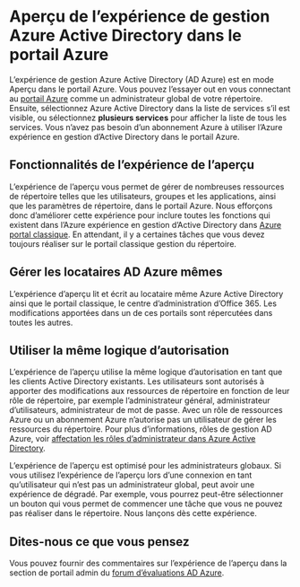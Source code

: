 <properties
    pageTitle="Explicateur d’aperçu Active Directory Azure | Microsoft Azure"
    description="Une rubrique qui explique les différences entre Azure Active Directory dans le portail classique et l’aperçu Azure Active Directory dans le portail Azure."
    services="active-directory"
    documentationCenter=""
    authors="curtand"
    manager="femila"
    editor=""/>

<tags
    ms.service="active-directory"
    ms.workload="identity"
    ms.tgt_pltfrm="na"
    ms.devlang="na"
    ms.topic="article"
    ms.date="09/12/2016"
    ms.author="curtand"/>


# <a name="preview-of-the-azure-active-directory-management-experience-in-the-azure-portal"></a>Aperçu de l’expérience de gestion Azure Active Directory dans le portail Azure

L’expérience de gestion Azure Active Directory (AD Azure) est en mode Aperçu dans le portail Azure. Vous pouvez l’essayer out en vous connectant au [portail Azure](https://portal.azure.com) comme un administrateur global de votre répertoire. Ensuite, sélectionnez Azure Active Directory dans la liste de services s’il est visible, ou sélectionnez **plusieurs services** pour afficher la liste de tous les services. Vous n’avez pas besoin d’un abonnement Azure à utiliser l’Azure expérience en gestion d’Active Directory dans le portail Azure.


## <a name="capabilities-of-the-preview-experience"></a>Fonctionnalités de l’expérience de l’aperçu

L’expérience de l’aperçu vous permet de gérer de nombreuses ressources de répertoire telles que les utilisateurs, groupes et les applications, ainsi que les paramètres de répertoire, dans le portail Azure. Nous efforçons donc d’améliorer cette expérience pour inclure toutes les fonctions qui existent dans l’Azure expérience en gestion d’Active Directory dans [Azure portal classique](https://manage.windowsazure.com). En attendant, il y a certaines tâches que vous devez toujours réaliser sur le portail classique gestion du répertoire.

## <a name="manage-the-same-azure-ad-tenants"></a>Gérer les locataires AD Azure mêmes

L’expérience d’aperçu lit et écrit au locataire même Azure Active Directory ainsi que le portail classique, le centre d’administration d’Office 365. Les modifications apportées dans un de ces portails sont répercutées dans toutes les autres.

## <a name="use-the-same-authorization-logic"></a>Utiliser la même logique d’autorisation

L’expérience de l’aperçu utilise la même logique d’autorisation en tant que les clients Active Directory existants. Les utilisateurs sont autorisés à apporter des modifications aux ressources de répertoire en fonction de leur rôle de répertoire, par exemple l’administrateur général, administrateur d’utilisateurs, administrateur de mot de passe. Avec un rôle de ressources Azure ou un abonnement Azure n’autorise pas un utilisateur de gérer les ressources du répertoire. Pour plus d’informations, rôles de gestion AD Azure, voir [affectation les rôles d’administrateur dans Azure Active Directory](active-directory-assign-admin-roles.md). 

L’expérience de l’aperçu est optimisé pour les administrateurs globaux. Si vous utilisez l’expérience de l’aperçu lors d’une connexion en tant qu’utilisateur qui n’est pas un administrateur global, peut avoir une expérience de dégradé. Par exemple, vous pourrez peut-être sélectionner un bouton qui vous permet de commencer une tâche que vous ne pouvez pas réaliser dans le répertoire. Nous lançons dès cette expérience.
 
## <a name="tell-us-what-you-think"></a>Dites-nous ce que vous pensez

Vous pouvez fournir des commentaires sur l’expérience de l’aperçu dans la section de portail admin du [forum d’évaluations AD Azure](https://social.msdn.microsoft.com/Forums/home?forum=WindowsAzureAD&filter=alltypes&sort=lastpostdesc).

